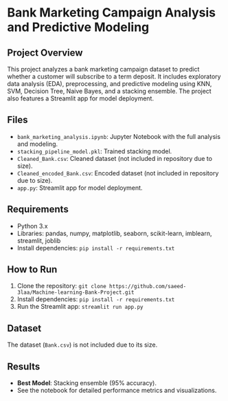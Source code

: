 # Bank Marketing Campaign Analysis and Predictive Modeling

## Project Overview
This project analyzes a bank marketing campaign dataset to predict whether a customer will subscribe to a term deposit. It includes exploratory data analysis (EDA), preprocessing, and predictive modeling using KNN, SVM, Decision Tree, Naive Bayes, and a stacking ensemble. The project also features a Streamlit app for model deployment.

## Files
- `bank_marketing_analysis.ipynb`: Jupyter Notebook with the full analysis and modeling.
- `stacking_pipeline_model.pkl`: Trained stacking model.
- `Cleaned_Bank.csv`: Cleaned dataset (not included in repository due to size).
- `Cleaned_encoded_Bank.csv`: Encoded dataset (not included in repository due to size).
- `app.py`: Streamlit app for model deployment.

## Requirements
- Python 3.x
- Libraries: pandas, numpy, matplotlib, seaborn, scikit-learn, imblearn, streamlit, joblib
- Install dependencies: `pip install -r requirements.txt`

## How to Run
1. Clone the repository: `git clone https://github.com/saeed-3laa/Machine-learning-Bank-Project.git`
2. Install dependencies: `pip install -r requirements.txt`
3. Run the Streamlit app: `streamlit run app.py`

## Dataset
The dataset (`Bank.csv`) is not included due to its size.
## Results
- **Best Model**: Stacking ensemble (95% accuracy).
- See the notebook for detailed performance metrics and visualizations.
